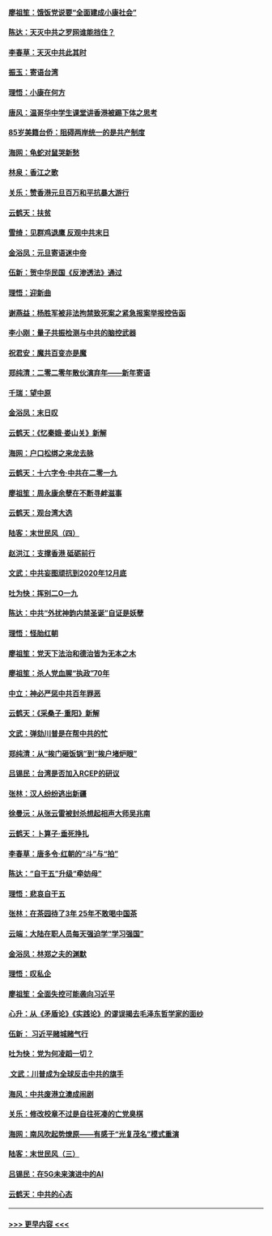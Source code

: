 #### [廖祖笙：饿饭党说要“全面建成小康社会”](../pages/nsc993/n11767482.md?t=01042222) 
#### [陈达：天灭中共之罗网谁能挡住？](../pages/nsc993/n11767465.md?t=01042222) 
#### [李春草：天灭中共此其时](../pages/nsc993/n11767452.md?t=01042222) 
#### [振玉：寄语台湾](../pages/nsc993/n11767432.md?t=01042222) 
#### [理悟：小康在何方](../pages/nsc993/n11767394.md?t=01042222) 
#### [唐风：温哥华中学生课堂讲香港被踢下体之思考](../pages/nsc993/n11766848.md?t=01042222) 
#### [85岁美籍台侨：阻碍两岸统一的是共产制度](../pages/nsc993/n11765043.md?t=01042222) 
#### [海网：龟蛇对鼠哭新愁](../pages/nsc993/n11764895.md?t=01042222) 
#### [林泉：香江之歌](../pages/nsc993/n11764415.md?t=01042222) 
#### [关乐：赞香港元旦百万和平抗暴大游行](../pages/nsc993/n11764382.md?t=01042222) 
#### [云鹤天：扶贫](../pages/nsc993/n11764245.md?t=01042222) 
#### [雪绮：见群鸡退鹰  反观中共末日](../pages/nsc993/n11762112.md?t=01042222) 
#### [金浴凤：元旦寄语迷中帝](../pages/nsc993/n11761788.md?t=01042222) 
#### [伍新：贺中华民国《反渗透法》通过](../pages/nsc993/n11761994.md?t=01042222) 
#### [理悟：迎新曲](../pages/nsc993/n11761152.md?t=01042222) 
#### [谢燕益：杨胜军被非法拘禁致死案之紧急报案举报控告函](../pages/nsc993/n11756134.md?t=01042222) 
#### [李小刚：量子共振检测与中共的脑控武器](../pages/nsc993/n11754518.md?t=01042222) 
#### [祝君安：魔共百变亦是魔](../pages/nsc993/n11754469.md?t=01042222) 
#### [郑纯清：二零二零年散伙演弃年——新年寄语](../pages/nsc993/n11754195.md?t=01042222) 
#### [千瑞：望中原](../pages/nsc993/n11754159.md?t=01042222) 
#### [金浴凤：末日叹](../pages/nsc993/n11752359.md?t=01042222) 
#### [云鹤天：《忆秦娥‧娄山关》新解](../pages/nsc993/n11752348.md?t=01042222) 
#### [海网：户口松绑之来龙去脉](../pages/nsc993/n11752328.md?t=01042222) 
#### [云鹤天：十六字令‧中共在二零一九](../pages/nsc993/n11752305.md?t=01042222) 
#### [廖祖笙：周永康余孽在不断寻衅滋事](../pages/nsc993/n11751013.md?t=01042222) 
#### [云鹤天：观台湾大选](../pages/nsc993/n11751007.md?t=01042222) 
#### [陆客：末世民风（四）](../pages/nsc993/n11749203.md?t=01042222) 
#### [赵洪江：支撑香港 砥砺前行](../pages/nsc993/n11748482.md?t=01042222) 
#### [文武：中共妄图顽抗到2020年12月底](../pages/nsc993/n11748446.md?t=01042222) 
#### [吐为快：挥别二O一九](../pages/nsc993/n11748411.md?t=01042222) 
#### [陈达：中共“外扰神韵内禁圣诞”自证是妖孽](../pages/nsc993/n11748226.md?t=01042222) 
#### [理悟：怪胎红朝](../pages/nsc993/n11748206.md?t=01042222) 
#### [廖祖笙：党天下法治和德治皆为无本之木](../pages/nsc993/n11748135.md?t=01042222) 
#### [廖祖笙：杀人党血腥“执政”70年](../pages/nsc993/n11745144.md?t=01042222) 
#### [中立：神必严惩中共百年罪恶](../pages/nsc993/n11744970.md?t=01042222) 
#### [云鹤天：《采桑子‧重阳》新解](../pages/nsc993/n11744948.md?t=01042222) 
#### [文武：弹劾川普是在帮中共的忙](../pages/nsc993/n11744758.md?t=01042222) 
#### [郑纯清：从“挨门砸饭锅”到“挨户堵炉眼”](../pages/nsc993/n11744745.md?t=01042222) 
#### [吕锡民：台湾是否加入RCEP的研议](../pages/nsc993/n11744701.md?t=01042222) 
#### [张林：汉人纷纷逃出新疆](../pages/nsc993/n11743530.md?t=01042222) 
#### [徐曼沅：从张云雷被封杀想起相声大师吴兆南](../pages/nsc993/n11741816.md?t=01042222) 
#### [云鹤天：卜算子‧垂死挣扎](../pages/nsc993/n11739956.md?t=01042222) 
#### [李春草：唐多令‧红朝的“斗”与“拍”](../pages/nsc993/n11739830.md?t=01042222) 
#### [陈达：“自干五”升级“牵妨母”](../pages/nsc993/n11739724.md?t=01042222) 
#### [理悟：悲哀自干五](../pages/nsc993/n11739547.md?t=01042222) 
#### [张林：在茶园待了3年 25年不敢喝中国茶](../pages/nsc993/n11739240.md?t=01042222) 
#### [云端：大陆在职人员每天强迫学“学习强国”](../pages/nsc993/n11738735.md?t=01042222) 
#### [金浴凤：林郑之夫的渊默](../pages/nsc993/n11737735.md?t=01042222) 
#### [理悟：叹私企](../pages/nsc993/n11737715.md?t=01042222) 
#### [廖祖笙：全面失控可能袭向习近平](../pages/nsc993/n11737704.md?t=01042222) 
#### [心升：从《矛盾论》《实践论》的谬误揭去毛泽东哲学家的面纱](../pages/nsc993/n11736962.md?t=01042222) 
#### [伍新： 习近平赌城赌气行](../pages/nsc993/n11736929.md?t=01042222) 
#### [吐为快：党为何凌蹈一切？](../pages/nsc993/n11736915.md?t=01042222) 
#### [ 文武：川普成为全球反击中共的旗手](../pages/nsc993/n11736882.md?t=01042222) 
#### [海风：中共废港立澳成闹剧](../pages/nsc993/n11735857.md?t=01042222) 
#### [关乐：修改校章不过是自往死凑的亡党臭棋](../pages/nsc993/n11735097.md?t=01042222) 
#### [海网：南风吹起势燎原——有感于“光复茂名”模式重演](../pages/nsc993/n11732308.md?t=01042222) 
#### [陆客：末世民风（三）](../pages/nsc993/n11732211.md?t=01042222) 
#### [吕锡民：在5G未来演进中的AI](../pages/nsc993/n11730010.md?t=01042222) 
#### [云鹤天：中共的心态](../pages/nsc993/n11729906.md?t=01042222) 

----
#### [ >>> 更早内容 <<< ](../indexes/nsc993-earlier.md)
